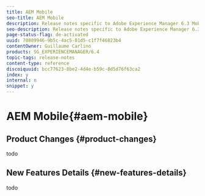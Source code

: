 ```yaml
---
title: AEM Mobile
seo-title: AEM Mobile
description: Release notes specific to Adobe Experience Manager 6.3 Mobile.
seo-description: Release notes specific to Adobe Experience Manager 6.3 Mobile.
page-status-flag: de-activated
uuid: 70809946-9b5c-4ac5-81d5-c1f7f46823b4
contentOwner: Guillaume Carlino
products: SG_EXPERIENCEMANAGER/6.4
topic-tags: release-notes
content-type: reference
discoiquuid: bcc77623-8be2-4d4e-b59c-8d5d76f63ca2
index: y
internal: n
snippet: y
---
```


# AEM Mobile{#aem-mobile}

## Product Changes {#product-changes}

todo

## New Features Details {#new-features-details}

todo
